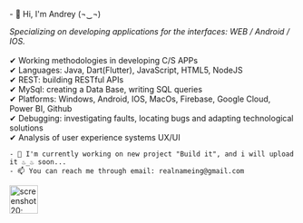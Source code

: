 <div dir="ltr">
    <p>- 👋 Hi, I'm Andrey (¬‿¬)<p>
        <i>Specializing on developing applications for the interfaces: WEB / Android / IOS.</i>
        <br><br>
        ✔ Working methodologies in developing C/S APPs <br>
        ✔ Languages: Java, Dart(Flutter), JavaScript, HTML5, NodeJS<br>
        ✔ REST: building RESTful APIs<br>
        ✔ MySql: creating a Data Base, writing SQL queries<br>
        ✔ Platforms: Windows, Android, IOS, MacOs, Firebase, Google Cloud, Power BI, Github <br>
        ✔ Debugging: investigating faults, locating bugs and adapting technological solutions <br>
        ✔ Analysis of user experience systems UX/UI <br>
    </p>

    - 🌱 I'm currently working on new project "Build it", and i will upload it ♨_♨ soon...
    - 📫 You can reach me through email: realnameing@gmail.com
</div>

<img  height="50;" title="screenshot 20;" src="https://user-images.githubusercontent.com/16803977/201543223-5d416fc6-8e40-4154-bf61-1bb3d943d11b.png">

